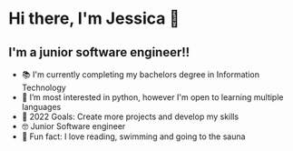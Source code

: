 # Hi there, I'm Jessica 👋 


## I'm a junior software engineer!!

- 📚 I'm currently completing my bachelors degree in Information Technology
- 🌱 I’m most interested in python, however I'm open to learning multiple languages
- 🥅 2022 Goals: Create more projects and develop my skills
- 🤓 Junior Software engineer
- 🎀 Fun fact: I love reading, swimming and going to the sauna


<br />
<br />



